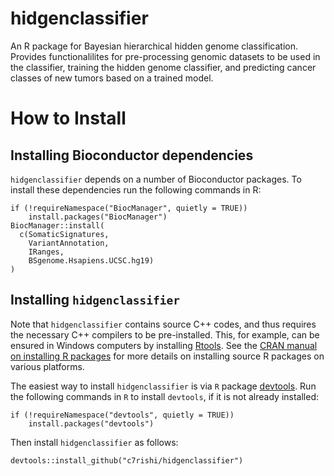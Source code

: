 # hidgenclassifier
An R package for Bayesian hierarchical hidden genome classification. Provides functionalilites for pre-processing genomic datasets to be used in the classifier, training the hidden genome classifier, and predicting cancer classes of new tumors based on a trained model. 


# How to Install

## Installing Bioconductor dependencies

`hidgenclassifier` depends on a number of Bioconductor packages. To install these dependencies run the following commands in R:
```
if (!requireNamespace("BiocManager", quietly = TRUE))
    install.packages("BiocManager")
BiocManager::install(
  c(SomaticSignatures,
    VariantAnnotation,
    IRanges,
    BSgenome.Hsapiens.UCSC.hg19)
)
```



## Installing `hidgenclassifier`

Note that `hidgenclassifier` contains source C++ codes, and thus requires the necessary C++ compilers to be pre-installed. This, for example, can be ensured in Windows computers by installing [Rtools](https://cran.r-project.org/bin/windows/Rtools/). See the [CRAN manual on installing R packages](https://cran.r-project.org/doc/manuals/r-release/R-admin.html#Installing-packages) for more details on installing source R packages on various platforms.


The easiest way to install `hidgenclassifier` is via `R` package [devtools](https://www.r-project.org/nosvn/pandoc/devtools.html). Run the following commands in `R` to install `devtools`, if it is not already installed:
```{r}
if (!requireNamespace("devtools", quietly = TRUE))
    install.packages("devtools")
```

Then install `hidgenclassifier` as follows:
```{r}
devtools::install_github("c7rishi/hidgenclassifier")
```
